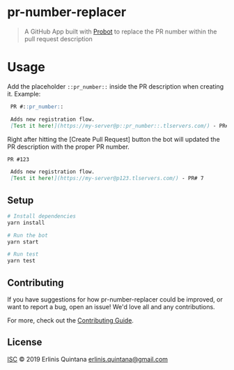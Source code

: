 # pr-number-replacer

> A GitHub App built with [Probot](https://github.com/probot/probot) to replace the PR number within the pull request description

# Usage

Add the placeholder `::pr_number::` inside the PR description when creating it. Example:

```md
 PR #::pr_number::

 Adds new registration flow. 
 [Test it here!](https://my-server@p::pr_number::.tlservers.com/) - PR# 7
```

Right after hitting the [Create Pull Request] button the bot will updated the PR description with the proper PR number.

```md
PR #123

 Adds new registration flow. 
 [Test it here!](https://my-server@p123.tlservers.com/) - PR# 7
```

## Setup

```sh
# Install dependencies
yarn install

# Run the bot
yarn start
```

```sh
# Run test
yarn test
```

## Contributing

If you have suggestions for how pr-number-replacer could be improved, or want to report a bug, open an issue! We'd love all and any contributions.

For more, check out the [Contributing Guide](CONTRIBUTING.md).

## License

[ISC](LICENSE) © 2019 Erlinis Quintana <erlinis.quintana@gmail.com>

